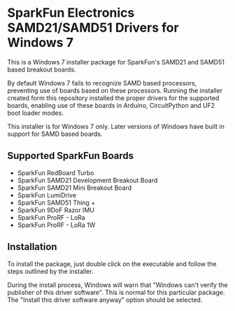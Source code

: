 #  SparkFun Electronics SAMD21/SAMD51 Drivers for Windows 7

This is a Windows 7 installer package for SparkFun's SAMD21 and SAMD51 based breakout boards.

By default Windows 7 fails to recognize SAMD based processors, preventing use of boards based on these processors. Running the installer created form this repository installed the proper drivers for the supported boards, enabling use of these boards in Arduino, CircuitPython and UF2 boot loader modes.

This installer is for Windows 7 only. Later versions of Windows have built in support for SAMD based boards.

## Supported SparkFun Boards
* SparkFun RedBoard Turbo
* SparkFun SAMD21 Development Breakout Board
* SparkFun SAMD21 Mini Breakout Board
* SparkFun LumiDrive
* SparkFun SAMD51 Thing +
* SparkFun 9DoF Razor IMU
* SparkFun ProRF - LoRa
* SparkFun ProRF - LoRa 1W

## Installation
To install the package, just double click on the executable and follow the steps outlined by the installer.

During the install process, Windows will warn that "Windows can't verify the publisher of this driver software". This is normal for this particular package. The "Install this driver software anyway" option should be selected.
